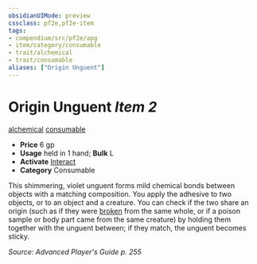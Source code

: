 ```yaml
---
obsidianUIMode: preview
cssclass: pf2e,pf2e-item
tags:
- compendium/src/pf2e/apg
- item/category/consumable
- trait/alchemical
- trait/consumable
aliases: ["Origin Unguent"]
---
```

# Origin Unguent *Item 2*  
[alchemical](../../../rules/traits/alchemical.md)  [consumable](../../../rules/traits/consumable.md)  

- **Price** 6 gp
- **Usage** held in 1 hand; **Bulk** L
- **Activate** [Interact](../../../rules/actions/interact.md)
- **Category** Consumable

This shimmering, violet unguent forms mild chemical bonds between objects with a matching composition. You apply the adhesive to two objects, or to an object and a creature. You can check if the two share an origin (such as if they were [broken](../../../rules/conditions.md#Broken) from the same whole, or if a poison sample or body part came from the same creature) by holding them together with the unguent between; if they match, the unguent becomes sticky.

*Source: Advanced Player's Guide p. 255*